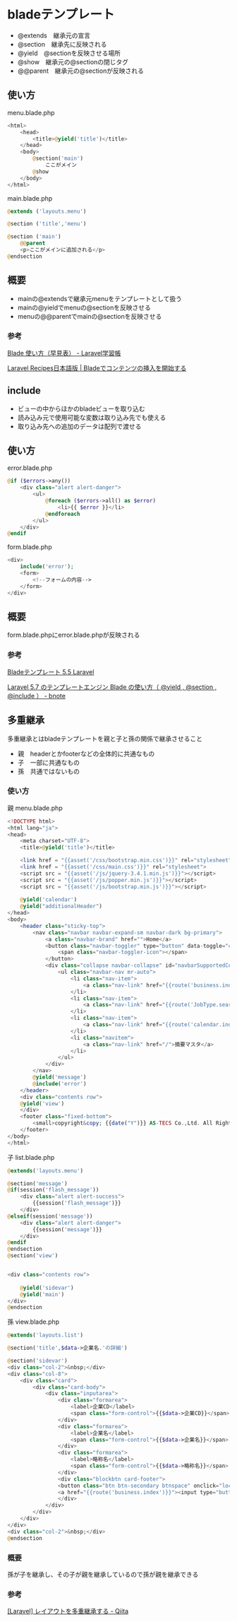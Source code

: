 # bladeテンプレート

- @extends　継承元の宣言
- @section　継承先に反映される
- @yield　@sectionを反映させる場所
- @show　継承元の@sectionの閉じタグ
- @@parent　継承元の@sectionが反映される

## 使い方
menu.blade.php
```php
<html>
    <head>
        <title>@yield('title')</title>
    </head>
    <body>
        @section('main')
            ここがメイン
        @show
    </body>
</html>
```
main.blade.php
```php
@extends ('layouts.menu')

@section ('title','menu')

@section ('main')
    @@parent
    <p>ここがメインに追加される</p>
@endsection
```
## 概要

- mainの@extendsで継承元menuをテンプレートとして扱う
- mainの@yieldでmenuの@sectionを反映させる
- menuの@@parentでmainの@sectionを反映させる

### 参考

[Blade 使い方（早見表） \- Laravel学習帳](https://laraweb.net/knowledge/3440/)

[Laravel Recipes日本語版 \| Bladeでコンテンツの挿入を開始する](http://recipes.laravel.jp/recipe/111)

## include

- ビューの中からほかのbladeビューを取り込む
- 読み込み元で使用可能な変数は取り込み先でも使える
- 取り込み先への追加のデータは配列で渡せる

## 使い方

error.blade.php
```php
@if ($errors->any())
    <div class="alert alert-danger">
        <ul>
            @foreach ($errors->all() as $error)
                <li>{{ $error }}</li>
            @endforeach
        </ul>
    </div>
@endif
```
form.blade.php
```php
<div>
    include('error');
    <form>
        <!--フォームの内容-->
    </form>
</div>
```
## 概要

form.blade.phpにerror.blade.phpが反映される

### 参考

[Bladeテンプレート 5\.5 Laravel](https://readouble.com/)   

[Laravel 5\.7 のテンプレートエンジン Blade の使い方（ @yield , @section , @include ） \- bnote](https://www.bnote.net/blog/laravel_blade.html)

## 多重継承

多重継承とはbladeテンプレートを親と子と孫の関係で継承させること

- 親　headerとかfooterなどの全体的に共通なもの
- 子　一部に共通なもの
- 孫　共通ではないもの

### 使い方

親 menu.blade.php
```php
<!DOCTYPE html>
<html lang="ja">
<head>
    <meta charset="UTF-8">
    <title>@yield('title')</title>

    <link href = "{{asset('/css/bootstrap.min.css')}}" rel="stylesheet">
    <link href = "{{asset('/css/main.css')}}" rel="stylesheet">
    <script src = "{{asset('/js/jquery-3.4.1.min.js')}}"></script>
    <script src = "{{asset('/js/popper.min.js')}}"></script>
    <script src = "{{asset('/js/bootstrap.min.js')}}"></script>
          
    @yield('calendar')
    @yield("additionalHeader")
</head>
<body>
    <header class="sticky-top">
        <nav class="navbar navbar-expand-sm navbar-dark bg-primary">
            <a class="navbar-brand" href="">Home</a>
            <button class="navbar-toggler" type="button" data-toggle="collapse" data-target="#navbarSupportedContent" aria-controls="navbarSupportedContent" aria-expanded="false" aria-label="Toggle navigation">
                <span class="navbar-toggler-icon"></span>
            </button>
            <div class="collapse navbar-collapse" id="navbarSupportedContent">
                <ul class="navbar-nav mr-auto">
                    <li class="nav-item">
                        <a class="nav-link" href="{{route('business.index')}}">企業マスタ</a>
                    </li>
                    <li class="nav-item">    
                        <a class="nav-link" href="{{route('JobType.search')}}">職種マスタ</a>
                    </li>
                    <li class="nav-item">
                        <a class="nav-link" href="{{route('calendar.index')}}">休日マスタ</a>
                    </li>
                    <li class="navitem">
                        <a class="nav-link" href="/">摘要マスタ</a>
                    </li> 
                </ul>
            </div>
        </nav>
        @yield('message')
        @include('error')
    </header>
    <div class="contents row">
    @yield('view')
    </div>
    <footer class="fixed-bottom">
        <small>copyright&copy; {{date("Y")}} AS-TECS Co.,Ltd. All Rights Reserved.</small>
    </footer>
</body>
</html>
```

子 list.blade.php
```php
@extends('layouts.menu')

@section('message')
@if(session('flash_message'))
    <div class="alert alert-success">
        {{session('flash_message')}}
    </div>
@elseif(session('message'))
    <div class="alert alert-danger">
        {{session('message')}}
    </div>
@endif
@endsection
@section('view')


<div class="contents row"> 
        
    @yield('sidevar')    
    @yield('main')
</div>
@endsection
```

孫 view.blade.php
```php
@extends('layouts.list')

@section('title',$data->企業名.'の詳細')

@section('sidevar') 
<div class="col-2">&nbsp;</div>
<div class="col-8">
    <div class="card">
        <div class="card-body">
            <div class="inputarea">
                <div class="formarea">
                    <label>企業CD</label>
                    <span class="form-control">{{$data->企業CD}}</span>
                </div>
                <div class="formarea">
                    <label>企業名</label>
                    <span class="form-control">{{$data->企業名}}</span>
                </div>
                <div class="formarea">
                    <label>略称名</label>
                    <span class="form-control">{{$data->略称名}}</span>
                </div>
                <div class="blockbtn card-footer">
                <button class="btn btn-secondary btnspace" onclick="location.href='{{route('business.update',['cd'=>$data->企業CD])}}'">修正</button>
                <a href="{{route('business.index')}}"><input type="button" class="btn btn-secondary btnspace" value="戻る"></a>
                </div>
            </div>
        </div>
    </div>
</div>
<div class="col-2">&nbsp;</div>  
@endsection
```

### 概要

孫が子を継承し、その子が親を継承しているので孫が親を継承できる

### 参考

[[Laravel] レイアウトを多重継承する \- Qiita](https://qiita.com/kamikosi/items/b7ec871657d25a00ef67)